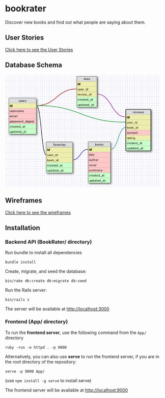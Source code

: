 # bookrater

Discover new books and find out what people are saying about them.

## User Stories

[Click here to see the User Stories](user_stories.md)

## Database Schema

![Database Schema](schema.png)

## Wireframes

[Click here to see the wireframes](wireframes.pdf)

## Installation

### Backend API (BookRater/ directory)

Run bundle to install all dependencies

```
bundle install
```

Create, migrate, and seed the database:

```
bin/rake db:create db:migrate db:seed
```

Run the Rails server:

```
bin/rails s
```

The server will be available at <http://localhost:3000>

### Frontend (App/ directory)

To run the **frontend server**, use the following command from the `App/` directory

```
ruby -run -e httpd . -p 9000
```

Alternatively, you can also use **serve** to run the frontend server, if you are in the root directory of the repository:

```
serve -p 9000 App/
```

(use `npm install -g serve` to install serve)

The frontend server will be available at <http://localhost:9000>
